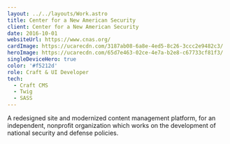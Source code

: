 ```yaml
---
layout: ../../layouts/Work.astro
title: Center for a New American Security
client: Center for a New American Security
date: 2016-10-01
websiteUrl: https://www.cnas.org/
cardImage: https://ucarecdn.com/3187ab08-6a8e-4ed5-8c26-3ccc2e9482c3/
heroImage: https://ucarecdn.com/65d7e463-02ce-4e7a-b2e8-c67733cf81f3/
singleDeviceHero: true
color: '#f5212d'
role: Craft & UI Developer
tech:
  - Craft CMS
  - Twig
  - SASS
---
```


A redesigned site and modernized content management platform, for an independent, nonprofit organization which works on the development of national security and defense policies.
